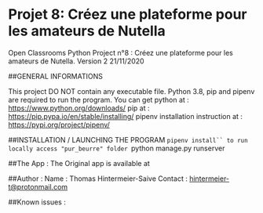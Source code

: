 # Projet 8: Créez une plateforme pour les amateurs de Nutella
Open Classrooms Python Project n°8 : Créez une plateforme pour les amateurs de Nutella.
Version 2 21/11/2020


##GENERAL INFORMATIONS

This project DO NOT contain any executable file.
Python 3.8, pip and pipenv are required to run the program.
You can get python at : https://www.python.org/downloads/
            pip at : https://pip.pypa.io/en/stable/installing/
            pipenv installation instruction at : https://pypi.org/project/pipenv/


##INSTALLATION / LAUNCHING THE PROGRAM
`pipenv install``
to run locally access "pur_beurre" folder
`python manage.py runserver



##The App :
The Original app is available at 

##Author : 
Name : Thomas Hintermeier-Saive
Contact : hintermeier-t@protonmail.com

##Known issues :